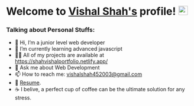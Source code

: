 # Welcome to [Vishal Shah's](https://github.com/Vishalshah007) profile! <a href="https://github.com/Vishalshah007"><img src="https://media.giphy.com/media/hvRJCLFzcasrR4ia7z/giphy.gif" width="25px"></a>

### Talking about Personal Stuffs:
- 👋 Hi, I’m a junior level web developer 
- 🌱 I’m currently learning advanced javascript
- 👨‍💻 All of my projects are available at https://shahvishalportfolio.netlify.app/
- 💬 Ask me about Web Development
- 📫 How to reach me: vishalshah452003@gmail.com
- 📝 [Resume](). 
- ☕ I belive, a perfect cup of coffee can be the ultimate solution for any stress.


<!---
Vishalshah007/Vishalshah007 is a ✨ special ✨ repository because its `README.md` (this file) appears on your GitHub profile.
You can click the Preview link to take a look at your changes.
--->
